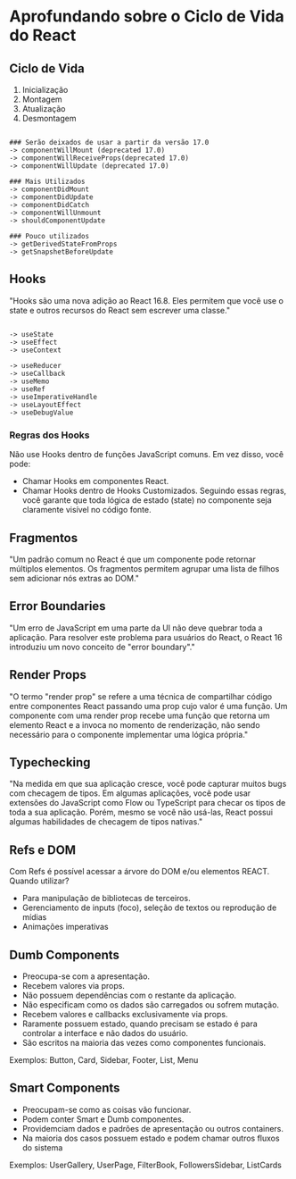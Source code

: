 # Aprofundando sobre o Ciclo de Vida do React

## Ciclo de Vida

1. Inicialização
2. Montagem
3. Atualização
4. Desmontagem


```shell

### Serão deixados de usar a partir da versão 17.0
-> componentWillMount (deprecated 17.0)
-> componentWillReceiveProps(deprecated 17.0)
-> componentWillUpdate (deprecated 17.0)

### Mais Utilizados
-> componentDidMount 
-> componentDidUpdate 
-> componentDidCatch
-> componentWillUnmount 
-> shouldComponentUpdate

### Pouco utilizados
-> getDerivedStateFromProps
-> getSnapshetBeforeUpdate

```

## Hooks
"Hooks são uma nova adição ao React 16.8. Eles permitem que você use o state e outros recursos do React sem escrever uma classe."

```shell

-> useState
-> useEffect
-> useContext

-> useReducer
-> useCallback
-> useMemo
-> useRef
-> useImperativeHandle
-> useLayoutEffect
-> useDebugValue

```

### Regras dos Hooks
Não use Hooks dentro de funções JavaScript comuns. Em vez disso, você pode:

* Chamar Hooks em componentes React.
* Chamar Hooks dentro de Hooks Customizados.
Seguindo essas regras, você garante que toda lógica de estado (state) no componente seja claramente visível no código fonte.


## Fragmentos
"Um padrão comum no React é que um componente pode retornar múltiplos elementos. Os fragmentos permitem agrupar uma lista de filhos sem adicionar nós extras ao DOM."

## Error Boundaries
"Um erro de JavaScript em uma parte da UI não deve quebrar toda a aplicação. Para resolver este problema para usuários do React, o React 16 introduziu um novo conceito de "error boundary"."

## Render Props
"O termo "render prop" se refere a uma técnica de compartilhar código entre componentes React passando uma prop cujo valor é uma função.
Um componente com uma render prop recebe uma função que retorna um elemento React e a invoca no momento de renderização, não sendo necessário para o componente implementar uma lógica própria."

## Typechecking
"Na medida em que sua aplicação cresce, você pode capturar muitos bugs com checagem de tipos. Em algumas aplicações, você pode usar extensões do JavaScript como Flow ou TypeScript para checar os tipos de toda a sua aplicação. Porém, mesmo se você não usá-las, React possui algumas habilidades de checagem de tipos nativas."

## Refs e DOM
Com Refs é possível acessar a árvore do DOM e/ou elementos REACT. Quando utilizar?

* Para manipulação de bibliotecas de terceiros.
* Gerenciamento de inputs (foco), seleção de textos ou reprodução de mídias
* Animações imperativas

## Dumb Components
* Preocupa-se com a apresentação.
* Recebem valores via props.
* Não possuem dependências com o restante da aplicação.
* Não especificam como os dados são carregados ou sofrem mutação.
* Recebem valores e callbacks exclusivamente via props.
* Raramente possuem estado, quando precisam se estado é para controlar a interface e não dados do usuário.
* São escritos na maioria das vezes como componentes funcionais.

Exemplos: Button, Card, Sidebar, Footer, List, Menu

## Smart Components
* Preocupam-se como as coisas vão funcionar.
* Podem conter Smart e Dumb componentes.
* Providemciam dados e padrões de apresentação ou outros containers.
* Na maioria dos casos possuem estado e podem chamar outros fluxos do sistema

Exemplos: UserGallery, UserPage, FilterBook, FollowersSidebar, ListCards


